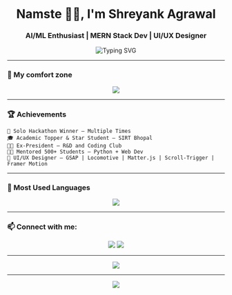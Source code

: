 
<h1 align="center">Namste 🐦‍🔥, I'm Shreyank Agrawal</h1>
<h3 align="center">AI/ML Enthusiast | MERN Stack Dev | UI/UX Designer </h3>

<p align="center">
  <img src="https://readme-typing-svg.demolab.com?font=Fira+Code&weight=600&size=24&pause=1000&color=F6F6F6&center=true&vCenter=true&width=435&lines=I'm+a+Fullstack+Developer;I'm+a+UI%2FUX+Designer;I'm+into+ML+%7C+DL+%7C+AI;I+love+building+with+code" alt="Typing SVG" />
</p>

---

### 🧠 My comfort zone 
<p align="center">
  <img src="https://skillicons.dev/icons?i=cpp,python,js,html,css,nodejs,react,mongodb,mysql,express,tailwind,figma,git,github,linux,vscode,vercel,postman,firebase,mongoose,tensorflow,pytorch,opencv" />
</p>

---

### 🏆 Achievements

```
🏅 Solo Hackathon Winner – Multiple Times
🎓 Academic Topper & Star Student – SIRT Bhopal
🧑‍💼 Ex-President – R&D and Coding Club
👨‍🏫 Mentored 500+ Students – Python + Web Dev
🎨 UI/UX Designer – GSAP | Locomotive | Matter.js | Scroll-Trigger | Framer Motion
```

---

### 🚀 Most Used Languages
<p align="center">
  <img src="https://skillicons.dev/icons?i=cpp,python,js,html,css,jupyter" />
</p>

---

### 📫 Connect with me:
<p align="center">
  <a href="https://www.linkedin.com/in/shreyank108/"><img src="https://img.shields.io/badge/LinkedIn-%230077B5?style=for-the-badge&logo=linkedin&logoColor=white"/></a>
  <a href="mailto:shreyankofficial108@gmail.com"><img src="https://img.shields.io/badge/Gmail-%23EA4335?style=for-the-badge&logo=gmail&logoColor=white"/></a>
</p>

---

<p align="center"> 
  <img src="https://komarev.com/ghpvc/?username=Shreyank108&style=for-the-badge&color=F6F6F6&label=Profile+Visitors"/>
</p>

---

<p align="center">
  <img src="https://capsule-render.vercel.app/api?type=waving&color=6556CD&height=120&section=footer"/>
</p>
